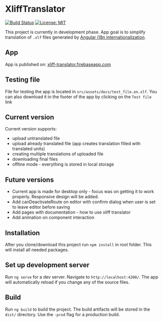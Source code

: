 # XliffTranslator

[![Build Status](https://travis-ci.org/thabalija/xliff-translator.svg?branch=master)](https://travis-ci.org/thabalija/xliff-translator) [![License: MIT](https://img.shields.io/badge/License-MIT-yellow.svg)](https://github.com/thabalija/xliff-translator/blob/master/LICENSE)


This project is currently in development phase. App goal is to simplify translation of `.xlf` files generated by [Angular i18n internationalization](https://angular.io/guide/i18n). 

## App

App is published on: [xliff-translator.firebaseapp.com](https://xliff-translator.firebaseapp.com/)

## Testing file

File for testing the app is located in `src/assets/docs/test_file.en.xlf`. You can also download it in the footer of the app by clicking on the `Test file` link


## Current version

Current version supports:

* upload untranslated file
* upload already translated file (app creates translation filled with translated units)
* creating multiple translations of uploaded file
* downloading final files
* offline mode - everything is stored in local storage

## Future versions

* Current app is made for desktop only - focus was on getting it to work properly. Responsive design will be added.
* Add canDeactivateRoute on editor with confirm dialog when user is set to leave editor before saving
* Add pages with documentation - how to use xliff translator
* Add animation on component interaction

## Installation

After you clone/download this project run `npm install` in root folder. This will install all needed packages.

## Set up development server

Run `ng serve` for a dev server. Navigate to `http://localhost:4200/`. The app will automatically reload if you change any of the source files.

## Build

Run `ng build` to build the project. The build artifacts will be stored in the `dist/` directory. Use the `-prod` flag for a production build.